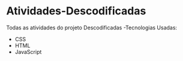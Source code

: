# Atividades-Descodificadas
Todas as atividades do projeto Descodificadas
-Tecnologias Usadas:
- CSS
- HTML
- JavaScript
